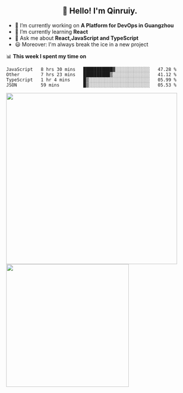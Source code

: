 <h2 align="center">👋 Hello! I'm Qinruiy.</h2>


- 🔭 I’m currently working on **A Platform for DevOps in Guangzhou**
- 🌱 I’m currently learning **React**
- 💬 Ask me about **React,JavaScript and TypeScript**
- 😃 Moreover: I'm always break the ice in a new project

📊 **This week I spent my time on**

<!--START_SECTION:waka-->
```text
JavaScript   8 hrs 30 mins   ███████████▓░░░░░░░░░░░░░   47.28 % 
Other        7 hrs 23 mins   ██████████▒░░░░░░░░░░░░░░   41.12 % 
TypeScript   1 hr 4 mins     █▒░░░░░░░░░░░░░░░░░░░░░░░   05.99 % 
JSON         59 mins         █▒░░░░░░░░░░░░░░░░░░░░░░░   05.53 % 
```
<!--END_SECTION:waka-->

<p>
<img align="left" width="460" src="https://github-readme-stats.vercel.app/api?username=Qinruiy&custom_title=Qrinruiy's Github Stats&theme=graywhite&hide_border=true"/> <img align="left" width="330" src="https://github-readme-stats.vercel.app/api/top-langs/?username=Qinruiy&layout=compact&theme=graywhite&hide_border=true"/>
</p>
